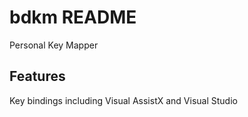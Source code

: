 # bdkm README

Personal Key Mapper

## Features

Key bindings including Visual AssistX and Visual Studio
